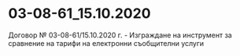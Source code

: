 # 03-08-61_15.10.2020

Договор № 03-08-61/15.10.2020 г. - Изграждане на инструмент за сравнение на тарифи на електронни съобщителни услуги